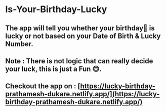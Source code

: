 # Is-Your-Birthday-Lucky
## The app will tell you whether your birthday🎂 is lucky or not based on your Date of Birth & Lucky Number. 
## Note : There is not logic that can really decide your luck, this is just a Fun 😊.

## Checkout the app on : [https://lucky-birthday-prathamesh-dukare.netlify.app/](https://lucky-birthday-prathamesh-dukare.netlify.app/)
